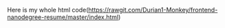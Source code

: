 Here is my whole html code(https://rawgit.com/Durian1-Monkey/frontend-nanodegree-resume/master/index.html)
